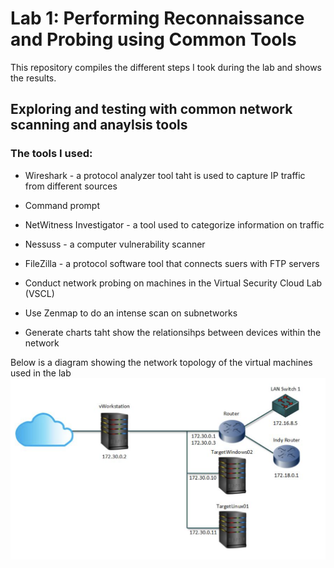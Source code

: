 # Lab 1: Performing Reconnaissance and Probing using Common Tools
This repository compiles the different steps I took during the lab and shows the results.

## Exploring and testing with common network scanning and anaylsis tools
### The tools I used:
* Wireshark - a protocol analyzer tool taht is used to capture IP traffic from different sources
* Command prompt
* NetWitness Investigator - a tool used to categorize information on traffic
* Nessuss - a computer vulnerability scanner
* FileZilla - a protocol software tool that connects suers with FTP servers



* Conduct network probing on machines in the Virtual Security Cloud Lab (VSCL)
* Use Zenmap to do an intense scan on subnetworks
* Generate charts taht show the relationsihps between devices within the network


Below is a diagram showing the network topology of the virtual machines used in the lab
![image](https://github.com/Ttokkime/Lab-1/blob/main/Lab%201%20Topology.png)

